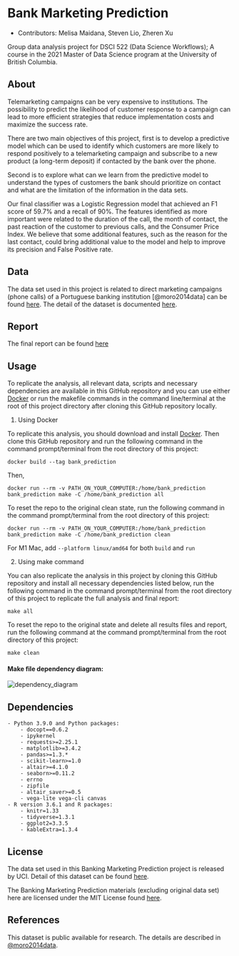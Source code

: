 # Bank Marketing Prediction

  - Contributors: Melisa Maidana, Steven Lio, Zheren Xu
	
Group data analysis project for DSCI 522 (Data Science Workflows); 
A course in the 2021 Master of Data Science program at the University of 
British Columbia.

## About

Telemarketing campaigns can be very expensive to institutions. The possibility to predict the 
likelihood of customer response to a campaign can lead to more efficient strategies that reduce 
implementation costs and maximize the success rate.

There are two main objectives of this project, first is to develop a predictive model which can 
be used to identify which customers are more likely to respond positively to a telemarketing 
campaign and subscribe to a new product (a long-term deposit) if contacted by the bank over the 
phone.

Second is to explore what can we learn from the predictive model to understand the types of customers 
the bank should prioritize on contact and what are the limitation of the information in the data sets.

Our final classifier was a Logistic Regression model that achieved an F1 score of 59.7% and a recall of 90%. 
The features identified as more important were related to the duration of the call, the month of contact, 
the past reaction of the customer to previous calls, and the Consumer Price Index.
We believe that some additional features, such as the reason for the last contact, could bring additional 
value to the model and help to improve its precision and False Positive rate.

## Data

The data set used in this project is related to direct marketing campaigns (phone calls) of a Portuguese banking institution [@moro2014data] can be found [here](http://archive.ics.uci.edu/ml/machine-learning-databases/00222).
The detail of the dataset is documented [here](http://archive.ics.uci.edu/ml/datasets/Bank+Marketing).

## Report

The final report can be found [here](https://htmlpreview.github.io/?https://github.com/UBC-MDS/Bank_Marketing_Prediction/blob/main/doc/bank_marketing_prediction_report.html)


## Usage

To replicate the analysis, all relevant data, scripts and necessary dependencies are available in this
GitHub repository and you can use either [Docker](https://www.docker.com/get-started) or run the makefile
commands in the command line/terminal at the root of this project directory after cloning this GitHub 
repository locally. 

1. Using Docker

To replicate this analysis, you should download and install [Docker](https://www.docker.com/get-started). Then clone this 
GitHub repository and run the following command in the command prompt/terminal from the root directory of this project:

	docker build --tag bank_prediction

Then, 

	docker run --rm -v PATH_ON_YOUR_COMPUTER:/home/bank_prediction bank_prediction make -C /home/bank_prediction all

To reset the repo to the original clean state, run the following command in the command prompt/terminal from the root
directory of this project:

	docker run --rm -v PATH_ON_YOUR_COMPUTER:/home/bank_prediction bank_prediction make -C /home/bank_prediction clean
	
For M1 Mac, add `--platform linux/amd64` for both `build` and `run`

2. Using make command 

You can also replicate the analysis in this project by cloning this GitHub repository and install all necessary dependencies 
listed below, run the following command in the command prompt/terminal from the root directory of this project to replicate 
the full analysis and final report:

    make all

To reset the repo to the original state and delete all results files and report, run the following command at the command
prompt/terminal from the root directory of this project:

    make clean

#### Make file dependency diagram:

![dependency_diagram](Makefile.png)


## Dependencies
	
	- Python 3.9.0 and Python packages:
		- docopt==0.6.2
		- ipykernel
		- requests>=2.25.1
		- matplotlib>=3.4.2
		- pandas>=1.3.*
		- scikit-learn>=1.0
		- altair>=4.1.0
		- seaborn>=0.11.2
		- errno
		- zipfile
		- altair_saver>=0.5
		- vega-lite vega-cli canvas
	- R version 3.6.1 and R packages:
		- knitr=1.33
		- tidyverse=1.3.1
		- ggplot2=3.3.5
		- kableExtra=1.3.4

## License

The data set used in this Banking Marketing Prediction project is released by UCI. 
Detail of this dataset can be found [here](http://archive.ics.uci.edu/ml/datasets/Bank+Marketing). 

The Banking Marketing Prediction materials (excluding original data set) here are licensed
under the MIT License found [here](https://github.com/UBC-MDS/Bank_Marketing_Prediction/blob/main/LICENSE).

## References

This dataset is public available for research. The details are described in [@moro2014data](http://archive.ics.uci.edu/ml/machine-learning-databases/00222/bank-additional.zip).

